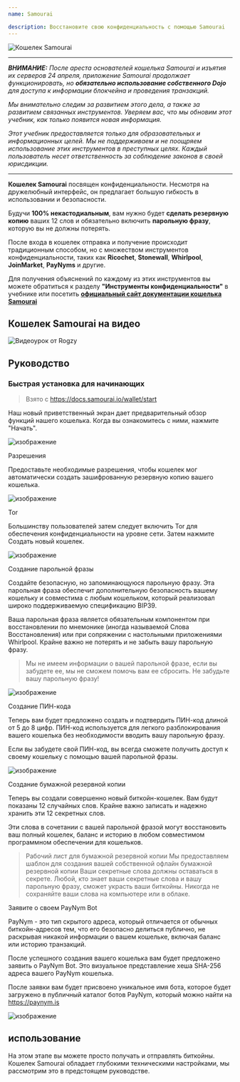 ```yaml
---
name: Samourai

description: Восстановите свою конфиденциальность с помощью Samourai
---
```


![Кошелек Samourai](assets/cover.webp)

---

***ВНИМАНИЕ:** После ареста основателей кошелька Samourai и изъятия их серверов 24 апреля, приложение Samourai продолжает функционировать, но **обязательно использование собственного Dojo** для доступа к информации блокчейна и проведения транзакций.*

_Мы внимательно следим за развитием этого дела, а также за развитием связанных инструментов. Уверяем вас, что мы обновим этот учебник, как только появится новая информация._

_Этот учебник предоставляется только для образовательных и информационных целей. Мы не поддерживаем и не поощряем использование этих инструментов в преступных целях. Каждый пользователь несет ответственность за соблюдение законов в своей юрисдикции._

---

**Кошелек Samourai** посвящен конфиденциальности. Несмотря на дружелюбный интерфейс, он предлагает большую гибкость в использовании и безопасности.

Будучи **100% некастодиальным**, вам нужно будет **сделать резервную копию** ваших 12 слов и обязательно включить **парольную фразу**, которую вы не должны потерять.

После входа в кошелек отправка и получение происходит традиционным способом, но с множеством инструментов конфиденциальности, таких как **Ricochet**, **Stonewall**, **Whirlpool**, **JoinMarket**, **PayNyms** и другие.

Для получения объяснений по каждому из этих инструментов вы можете обратиться к разделу **"Инструменты конфиденциальности"** в учебнике или посетить [**официальный сайт документации кошелька Samourai**](https://docs.samourai.io/)

## Кошелек Samourai на видео

![Видеоурок от Rogzy](https://youtu.be/ajs1a8m76TI)

## Руководство

### Быстрая установка для начинающих

> Взято с https://docs.samourai.io/wallet/start

Наш новый приветственный экран дает предварительный обзор функций нашего кошелька. Когда вы ознакомитесь с ними, нажмите "Начать".

![изображение](assets/1.webp)

Разрешения

Предоставьте необходимые разрешения, чтобы кошелек мог автоматически создать зашифрованную резервную копию вашего кошелька.

![изображение](assets/2.webp)

Tor

Большинству пользователей затем следует включить Tor для обеспечения конфиденциальности на уровне сети. Затем нажмите Создать новый кошелек.

![изображение](assets/3.webp)

Создание парольной фразы

Создайте безопасную, но запоминающуюся парольную фразу. Эта парольная фраза обеспечит дополнительную безопасность вашему кошельку и совместима с любым кошельком, который реализовал широко поддерживаемую спецификацию BIP39.

Ваша парольная фраза является обязательным компонентом при восстановлении по мнемонике (иногда называемой Слова Восстановления) или при сопряжении с настольными приложениями Whirlpool. Крайне важно не потерять и не забыть вашу парольную фразу.

> Мы не имеем информации о вашей парольной фразе, если вы забудете ее, мы не сможем помочь вам ее сбросить.
> Не забудьте вашу парольную фразу!

![изображение](assets/4.webp)

Создание ПИН-кода

Теперь вам будет предложено создать и подтвердить ПИН-код длиной от 5 до 8 цифр. ПИН-код используется для легкого разблокирования вашего кошелька без необходимости вводить вашу парольную фразу.

Если вы забудете свой ПИН-код, вы всегда сможете получить доступ к своему кошельку с помощью вашей парольной фразы.

![изображение](assets/5.webp)

Создание бумажной резервной копии

Теперь вы создали совершенно новый биткойн-кошелек. Вам будут показаны 12 случайных слов. Крайне важно записать и надежно хранить эти 12 секретных слов.

Эти слова в сочетании с вашей парольной фразой могут восстановить ваш полный кошелек, баланс и историю в любом совместимом программном обеспечении для кошельков.

> Рабочий лист для бумажной резервной копии Мы предоставляем шаблон для создания вашей собственной офлайн бумажной резервной копии
Ваши секретные слова должны оставаться в секрете. Любой, кто знает ваши секретные слова и вашу парольную фразу, сможет украсть ваши биткойны. Никогда не сохраняйте ваши слова на компьютере или в облаке.

Заявите о своем PayNym Bot

PayNym - это тип скрытого адреса, который отличается от обычных биткойн-адресов тем, что его безопасно делиться публично, не раскрывая никакой информации о вашем кошельке, включая баланс или историю транзакций.

После успешного создания вашего кошелька вам будет предложено заявить о PayNym Bot. Это визуальное представление хеша SHA-256 адреса вашего PayNym кошелька.

После заявки вам будет присвоено уникальное имя бота, которое будет загружено в публичный каталог ботов PayNym, который можно найти на https://paynym.is

![изображение](assets/6.webp)

## использование

На этом этапе вы можете просто получать и отправлять биткойны. Кошелек Samourai обладает глубокими техническими настройками, мы рассмотрим это в предстоящем руководстве.